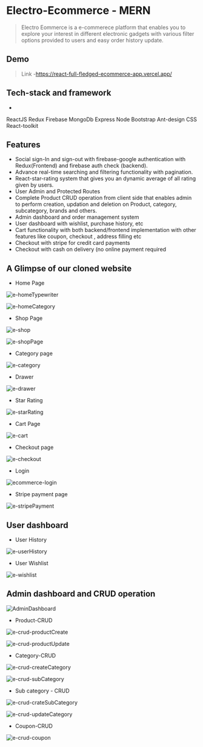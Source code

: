 
# Electro-Ecommerce -  MERN

>  Electro Eommerce is a e-commerece  platform that enables you to explore your interest in different electronic gadgets with various filter options provided to users and easy order history update.

## Demo

>Link -https://react-full-fledged-ecommerce-app.vercel.app/


## Tech-stack and framework

-
 ReactJS Redux Firebase MongoDb Express Node Bootstrap Ant-design CSS React-toolkit

## Features

- Social sign-In and sign-out with firebase-google authentication with Redux(Frontend) and firebase auth check (backend).
- Advance real-time searching and filtering functionality with pagination.
- React-star-rating system that gives you an dynamic average of all rating given by users.
- User Admin and Protected Routes 
- Complete Product CRUD operation from client side that enables admin to perform creation, updation and deletion on Product, category, subcategory, brands and others.
- Admin dashboard and order management system
- User dashboard with wishlist, purchase history, etc
- Cart functionality with both backend/frontend implementation  with other features like coupon, checkout , address filling etc
- Checkout with stripe for credit card payments
- Checkout with cash on delivery (no online payment required




## A Glimpse of our cloned website

- Home Page

![e-homeTypewriter](https://user-images.githubusercontent.com/87438535/160274778-36aae297-0999-47b4-a78c-033c34d4134b.png)


![e-homeCategory](https://user-images.githubusercontent.com/87438535/160272769-0c7575a7-6afe-43f2-ab32-b3bec6b4049b.png)


- Shop Page

![e-shop](https://user-images.githubusercontent.com/87438535/160272771-17b03fa0-de60-4219-888e-6dd1cfbbc19d.png)

![e-shopPage](https://user-images.githubusercontent.com/87438535/160272773-5f74bb5d-e042-42ca-bd81-5d0ce6b3cdde.png)


- Category page

![e-category](https://user-images.githubusercontent.com/87438535/160272754-8120e3bd-b5eb-42dc-8438-c9d5d52f1bb5.png)


- Drawer

![e-drawer](https://user-images.githubusercontent.com/87438535/160272763-264b9b4a-53d2-4c44-8bb4-0e7d78484e35.png)


- Star Rating

![e-starRating](https://user-images.githubusercontent.com/87438535/160272777-6fd77ba6-e3e9-44b2-9ad8-40b83d412332.png)


- Cart Page

![e-cart](https://user-images.githubusercontent.com/87438535/160272751-7901f744-f567-442c-8860-d9380c33817b.png)


- Checkout page

![e-checkout](https://user-images.githubusercontent.com/87438535/160272759-5097e8d5-599c-47fb-99e3-9bca29070af1.png)


- Login

![ecommerce-login](https://user-images.githubusercontent.com/87438535/160272761-28735909-3687-4e14-8f89-a4212079bd3e.png)


- Stripe payment page

![e-stripePayment](https://user-images.githubusercontent.com/87438535/160272778-9032c2ec-8044-4c30-ba31-5050feaf31c7.png)



## User dashboard


- User History

![e-userHistory](https://user-images.githubusercontent.com/87438535/160272779-24393a6f-3d4c-47c3-84b4-07db96ba5309.png)


- User Wishlist

![e-wishlist](https://user-images.githubusercontent.com/87438535/160272782-d1a10902-a117-41a3-b200-172206718fab.png)



## Admin dashboard and CRUD operation

![AdminDashboard](https://user-images.githubusercontent.com/87438535/160277857-5b0b0beb-1976-4276-93f0-f8cd09282a77.png)


- Product-CRUD

![e-crud-productCreate](https://user-images.githubusercontent.com/87438535/160277865-90c49d5d-85b0-4d5c-b86d-b61c6b0cb2f1.png)

![e-crud-productUpdate](https://user-images.githubusercontent.com/87438535/160277866-abca08f6-eb2f-4730-bb6b-7296bb05076b.png)


- Category-CRUD

![e-crud-createCategory](https://user-images.githubusercontent.com/87438535/160277862-2d1ec163-f9cf-4e83-9f3f-180e11ed7bf0.png)

![e-crud-subCategory](https://user-images.githubusercontent.com/87438535/160277868-e1f25a1f-0d41-4297-920b-bb8f7b860407.png)


- Sub category - CRUD

![e-crud-crateSubCategory](https://user-images.githubusercontent.com/87438535/160277860-85b115ad-7ead-48f4-a667-69c2eee0c5cf.png)

![e-crud-updateCategory](https://user-images.githubusercontent.com/87438535/160277869-c2352b2b-d474-4014-a7cd-d349283f57f8.png)


- Coupon-CRUD

![e-crud-coupon](https://user-images.githubusercontent.com/87438535/160277859-be485af2-95d6-430a-9833-3b4c085634e7.png)



  
